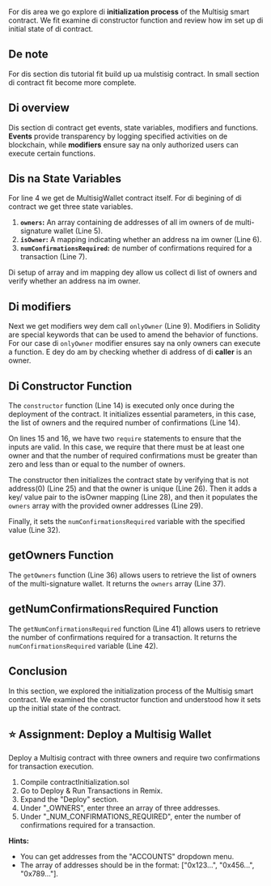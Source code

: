 For dis area we go explore di **initialization process** of the Multisig smart contract. We fit examine di constructor function and review how im set up di initial state of di contract.

## De note

For dis section dis tutorial fit build up ua mulstisig contract. In small section di contract fit become more complete.

## Di overview

Dis section di contract get events, state variables, modifiers and functions. **Events** provide transparency by logging specified activities on de blockchain, while **modifiers** ensure say na only authorized users can execute certain functions.

## Dis na State Variables

For line 4 we get de MultisigWallet contract itself. For di begining of di contract we get three state variables.

1. **`owners`:** An array containing de addresses of all im owners of de multi-signature wallet (Line 5).
2. **`isOwner`:** A mapping indicating whether an address na im owner (Line 6).
3. **`numConfirmationsRequired`:** de number of confirmations required for a transaction (Line 7).

Di setup of array and im mapping dey allow us collect di list of owners and verify whether an address na im owner.

## Di modifiers

Next we get modifiers wey dem call `onlyOwner` (Line 9). Modifiers in Solidity are special keywords that can be used to amend the behavior of functions. For our case di `onlyOwner` modifier ensures say na only owners can execute a function. E dey do am by checking whether di address of di **caller** is an owner.

## Di Constructor Function

The `constructor` function (Line 14) is executed only once during the deployment of the contract. It initializes essential parameters, in this case, the list of owners and the required number of confirmations (Line 14).

On lines 15 and 16, we have two `require` statements to ensure that the inputs are valid. In this case, we require that there must be at least one owner and that the number of required confirmations must be greater than zero and less than or equal to the number of owners.

The constructor then initializes the contract state by verifying that is not address(0) (Line 25) and that the owner is unique (Line 26).  Then it adds a key/ value pair to the isOwner mapping (Line 28), and then it populates the `owners` array with the provided owner addresses (Line 29).

Finally, it sets the `numConfirmationsRequired` variable with the specified value (Line 32).

## getOwners Function

The `getOwners` function (Line 36) allows users to retrieve the list of owners of the multi-signature wallet. It returns the `owners` array (Line 37).

## getNumConfirmationsRequired Function

The `getNumConfirmationsRequired` function (Line 41) allows users to retrieve the number of confirmations required for a transaction. It returns the `numConfirmationsRequired` variable (Line 42).

## Conclusion

In this section, we explored the initialization process of the Multisig smart contract. We examined the constructor function and understood how it sets up the initial state of the contract.

## ⭐️ Assignment: Deploy a Multisig Wallet

Deploy a Multisig contract with three owners and require two confirmations for transaction execution.

1. Compile contractInitialization.sol
2. Go to Deploy & Run Transactions in Remix.
3. Expand the "Deploy" section.
4. Under "_OWNERS", enter three an array of three addresses.
5. Under "_NUM_CONFIRMATIONS_REQUIRED", enter the number of confirmations required for a transaction.

**Hints:**

- You can get addresses from the "ACCOUNTS" dropdown menu.
- The array of addresses should be in the format: ["0x123...", "0x456...", "0x789..."].